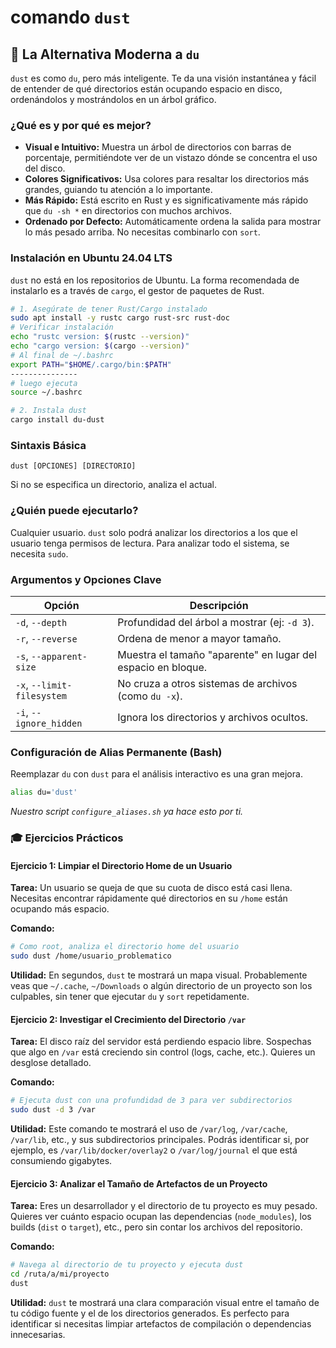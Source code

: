 # comando `dust`

## 🚀 La Alternativa Moderna a `du`

`dust` es como `du`, pero más inteligente. Te da una visión instantánea y fácil de entender de qué directorios están ocupando espacio en disco, ordenándolos y mostrándolos en un árbol gráfico.

### ¿Qué es y por qué es mejor?

-   **Visual e Intuitivo:** Muestra un árbol de directorios con barras de porcentaje, permitiéndote ver de un vistazo dónde se concentra el uso del disco.
-   **Colores Significativos:** Usa colores para resaltar los directorios más grandes, guiando tu atención a lo importante.
-   **Más Rápido:** Está escrito en Rust y es significativamente más rápido que `du -sh *` en directorios con muchos archivos.
-   **Ordenado por Defecto:** Automáticamente ordena la salida para mostrar lo más pesado arriba. No necesitas combinarlo con `sort`.

### Instalación en Ubuntu 24.04 LTS

`dust` no está en los repositorios de Ubuntu. La forma recomendada de instalarlo es a través de `cargo`, el gestor de paquetes de Rust.

```bash
# 1. Asegúrate de tener Rust/Cargo instalado
sudo apt install -y rustc cargo rust-src rust-doc
# Verificar instalación
echo "rustc version: $(rustc --version)"
echo "cargo version: $(cargo --version)"
# Al final de ~/.bashrc 
export PATH="$HOME/.cargo/bin:$PATH"
---------------
# luego ejecuta
source ~/.bashrc

# 2. Instala dust
cargo install du-dust
```

### Sintaxis Básica

```
dust [OPCIONES] [DIRECTORIO]
```
Si no se especifica un directorio, analiza el actual.

### ¿Quién puede ejecutarlo?

Cualquier usuario. `dust` solo podrá analizar los directorios a los que el usuario tenga permisos de lectura. Para analizar todo el sistema, se necesita `sudo`.

### Argumentos y Opciones Clave

| Opción           | Descripción                                                      |
| ---------------- | ---------------------------------------------------------------- |
| `-d`, `--depth`  | Profundidad del árbol a mostrar (ej: `-d 3`).                    |
| `-r`, `--reverse`| Ordena de menor a mayor tamaño.                                  |
| `-s`, `--apparent-size` | Muestra el tamaño "aparente" en lugar del espacio en bloque. |
| `-x`, `--limit-filesystem` | No cruza a otros sistemas de archivos (como `du -x`).    |
| `-i`, `--ignore_hidden` | Ignora los directorios y archivos ocultos.                   |

### Configuración de Alias Permanente (Bash)

Reemplazar `du` con `dust` para el análisis interactivo es una gran mejora.

```bash
alias du='dust'
```
*Nuestro script `configure_aliases.sh` ya hace esto por ti.*

### 🎓 Ejercicios Prácticos

#### Ejercicio 1: Limpiar el Directorio Home de un Usuario

**Tarea:** Un usuario se queja de que su cuota de disco está casi llena. Necesitas encontrar rápidamente qué directorios en su `/home` están ocupando más espacio.

**Comando:**
```bash
# Como root, analiza el directorio home del usuario
sudo dust /home/usuario_problematico
```
**Utilidad:** En segundos, `dust` te mostrará un mapa visual. Probablemente veas que `~/.cache`, `~/Downloads` o algún directorio de un proyecto son los culpables, sin tener que ejecutar `du` y `sort` repetidamente.

#### Ejercicio 2: Investigar el Crecimiento del Directorio `/var`

**Tarea:** El disco raíz del servidor está perdiendo espacio libre. Sospechas que algo en `/var` está creciendo sin control (logs, cache, etc.). Quieres un desglose detallado.

**Comando:**
```bash
# Ejecuta dust con una profundidad de 3 para ver subdirectorios
sudo dust -d 3 /var
```
**Utilidad:** Este comando te mostrará el uso de `/var/log`, `/var/cache`, `/var/lib`, etc., y sus subdirectorios principales. Podrás identificar si, por ejemplo, es `/var/lib/docker/overlay2` o `/var/log/journal` el que está consumiendo gigabytes.

#### Ejercicio 3: Analizar el Tamaño de Artefactos de un Proyecto

**Tarea:** Eres un desarrollador y el directorio de tu proyecto es muy pesado. Quieres ver cuánto espacio ocupan las dependencias (`node_modules`), los builds (`dist` o `target`), etc., pero sin contar los archivos del repositorio.

**Comando:**
```bash
# Navega al directorio de tu proyecto y ejecuta dust
cd /ruta/a/mi/proyecto
dust
```
**Utilidad:** `dust` te mostrará una clara comparación visual entre el tamaño de tu código fuente y el de los directorios generados. Es perfecto para identificar si necesitas limpiar artefactos de compilación o dependencias innecesarias.
